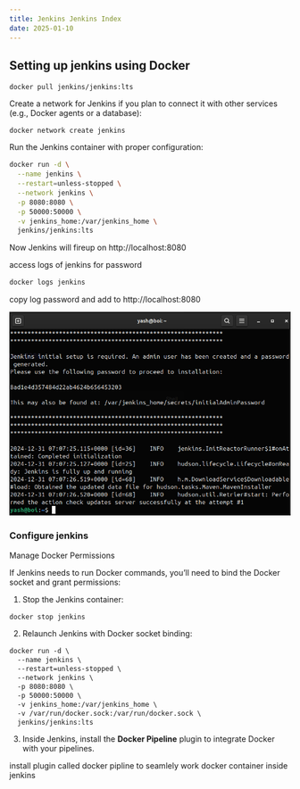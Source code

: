 ```yaml
---
title: Jenkins Jenkins Index
date: 2025-01-10
---
```



## Setting up jenkins using Docker

```
docker pull jenkins/jenkins:lts
```


Create a network for Jenkins if you plan to connect it with other services (e.g., Docker agents or a database):

```
docker network create jenkins
```

Run the Jenkins container with proper configuration:

```bash
docker run -d \
  --name jenkins \
  --restart=unless-stopped \
  --network jenkins \
  -p 8080:8080 \
  -p 50000:50000 \
  -v jenkins_home:/var/jenkins_home \
  jenkins/jenkins:lts
```


Now Jenkins will fireup on http://localhost:8080

access logs of jenkins for password

```bash
docker logs jenkins
```

copy log password and add to http://localhost:8080

![alt text](Pastedimage20241231124027.png)

### Configure jenkins

Manage Docker Permissions

If Jenkins needs to run Docker commands, you’ll need to bind the Docker socket and grant permissions:

1. Stop the Jenkins container:

```shell
docker stop jenkins
```

2. Relaunch Jenkins with Docker socket binding:

```shell
docker run -d \
  --name jenkins \
  --restart=unless-stopped \
  --network jenkins \
  -p 8080:8080 \
  -p 50000:50000 \
  -v jenkins_home:/var/jenkins_home \
  -v /var/run/docker.sock:/var/run/docker.sock \
  jenkins/jenkins:lts
```

3. Inside Jenkins, install the **Docker Pipeline** plugin to integrate Docker with your pipelines.

install plugin called docker pipline to seamlely work docker container inside jenkins  